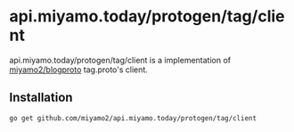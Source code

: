 # api.miyamo.today/protogen/tag/client

api.miyamo.today/protogen/tag/client is a implementation of [miyamo2/blogproto](https://github.com/miyamo2/blogproto) tag.proto's client.

## Installation

```sh
go get github.com/miyamo2/api.miyamo.today/protogen/tag/client
```

